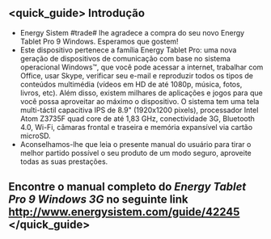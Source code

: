 ## <quick_guide> Introdução

* Energy Sistem #trade# lhe agradece a compra do seu novo Energy Tablet Pro 9 Windows. Esperamos que gostem!
* Este dispositivo pertenece a família Energy Tablet Pro: uma nova geração de dispositivos de comunicação com base no sistema operacional Windows™, que você pode acessar a internet, trabalhar com Office, usar Skype, verificar seu e-mail e reproduzir todos os tipos de conteúdos multimédia (vídeos em HD de até 1080p, música, fotos, livros, etc).
Além disso, existem milhares de aplicações e jogos para que você possa aproveitar ao máximo o dispositivo.
O sistema tem uma tela multi-táctil capacitiva IPS de 8.9" (1920x1200 pixels), processador Intel Atom Z3735F quad core de até 1,83 GHz, conectividade 3G, Bluetooth 4.0, Wi-Fi, câmaras frontal e traseira e memória expansível via cartão microSD.
* Aconselhamos-lhe que leia o presente manual do usuário para tirar o melhor partido possível o seu produto de um modo seguro, aproveite todas as suas prestações.


## <unique>  Encontre o manual completo do *Energy Tablet Pro 9 Windows 3G* no seguinte link http://www.energysistem.com/guide/42245 </unique> </quick_guide>

